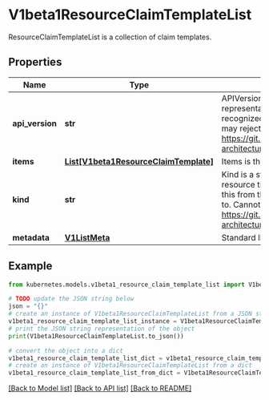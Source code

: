 # V1beta1ResourceClaimTemplateList

ResourceClaimTemplateList is a collection of claim templates.

## Properties

Name | Type | Description | Notes
------------ | ------------- | ------------- | -------------
**api_version** | **str** | APIVersion defines the versioned schema of this representation of an object. Servers should convert recognized schemas to the latest internal value, and may reject unrecognized values. More info: https://git.k8s.io/community/contributors/devel/sig-architecture/api-conventions.md#resources | [optional] 
**items** | [**List[V1beta1ResourceClaimTemplate]**](V1beta1ResourceClaimTemplate.md) | Items is the list of resource claim templates. | 
**kind** | **str** | Kind is a string value representing the REST resource this object represents. Servers may infer this from the endpoint the client submits requests to. Cannot be updated. In CamelCase. More info: https://git.k8s.io/community/contributors/devel/sig-architecture/api-conventions.md#types-kinds | [optional] 
**metadata** | [**V1ListMeta**](V1ListMeta.md) | Standard list metadata | [optional] 

## Example

```python
from kubernetes.models.v1beta1_resource_claim_template_list import V1beta1ResourceClaimTemplateList

# TODO update the JSON string below
json = "{}"
# create an instance of V1beta1ResourceClaimTemplateList from a JSON string
v1beta1_resource_claim_template_list_instance = V1beta1ResourceClaimTemplateList.from_json(json)
# print the JSON string representation of the object
print(V1beta1ResourceClaimTemplateList.to_json())

# convert the object into a dict
v1beta1_resource_claim_template_list_dict = v1beta1_resource_claim_template_list_instance.to_dict()
# create an instance of V1beta1ResourceClaimTemplateList from a dict
v1beta1_resource_claim_template_list_from_dict = V1beta1ResourceClaimTemplateList.from_dict(v1beta1_resource_claim_template_list_dict)
```
[[Back to Model list]](../README.md#documentation-for-models) [[Back to API list]](../README.md#documentation-for-api-endpoints) [[Back to README]](../README.md)


